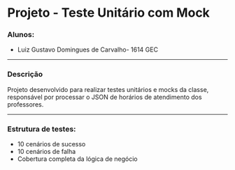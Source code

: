 # Projeto - Teste Unitário com Mock

### Alunos:
- Luiz Gustavo Domingues de Carvalho- 1614 GEC


---

### Descrição
Projeto desenvolvido para realizar testes unitários e mocks da classe, responsável por processar o JSON de horários de atendimento dos professores.


---

### Estrutura de testes:
- 10 cenários de sucesso
- 10 cenários de falha
- Cobertura completa da lógica de negócio
